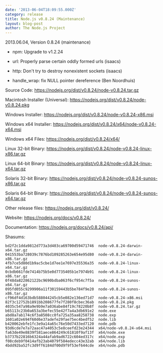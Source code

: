 ```yaml
---
date: '2013-06-04T18:09:55.000Z'
category: release
title: Node.js v0.8.24 (Maintenance)
layout: blog-post
author: The Node.js Project
---
```


2013.06.04, Version 0.8.24 (maintenance)

- npm: Upgrade to v1.2.24

- url: Properly parse certain oddly formed urls (isaacs)

- http: Don't try to destroy nonexistent sockets (isaacs)

- handle_wrap: fix NULL pointer dereference (Ben Noordhuis)

Source Code: https://nodejs.org/dist/v0.8.24/node-v0.8.24.tar.gz

Macintosh Installer (Universal): https://nodejs.org/dist/v0.8.24/node-v0.8.24.pkg

Windows Installer: https://nodejs.org/dist/v0.8.24/node-v0.8.24-x86.msi

Windows x64 Installer: https://nodejs.org/dist/v0.8.24/x64/node-v0.8.24-x64.msi

Windows x64 Files: https://nodejs.org/dist/v0.8.24/x64/

Linux 32-bit Binary: https://nodejs.org/dist/v0.8.24/node-v0.8.24-linux-x86.tar.gz

Linux 64-bit Binary: https://nodejs.org/dist/v0.8.24/node-v0.8.24-linux-x64.tar.gz

Solaris 32-bit Binary: https://nodejs.org/dist/v0.8.24/node-v0.8.24-sunos-x86.tar.gz

Solaris 64-bit Binary: https://nodejs.org/dist/v0.8.24/node-v0.8.24-sunos-x64.tar.gz

Other release files: https://nodejs.org/dist/v0.8.24/

Website: https://nodejs.org/docs/v0.8.24/

Documentation: https://nodejs.org/docs/v0.8.24/api/

Shasums:

```
bd2f2c1dda9812d773a3d403ca69700d59471746  node-v0.8.24-darwin-x64.tar.gz
041553ba728039c7876bd109285263e654e95d80  node-v0.8.24-darwin-x86.tar.gz
4fb7ce5d80d1b9ac5cbe1d7ee1e7697e35536a35  node-v0.8.24-linux-x64.tar.gz
0cbdb661fde7414b75b5e0d7735405b1e7974b91  node-v0.8.24-linux-x86.tar.gz
0f48da822862122bc9690bdba063f6cf954c7f5a  node-v0.8.24-sunos-x64.tar.gz
095fd055c9299906a11f30159443b5be784f9e20  node-v0.8.24-sunos-x86.tar.gz
cf96df4d163bdb588044245cb5e082e136ed71d7  node-v0.8.24-x86.msi
82f3c12752b1891bb208677fe7f280f8cbec36ab  node-v0.8.24.pkg
4035c547a98a9e9b9e7a036abe84f19c78220b8f  node-v0.8.24.tar.gz
b65113c23b0a653a3befec55e42f7a4a3db691e2  node.exe
abd8a7ab174c6f3a8508cc0fa725a35aa8258738  node.exp
1601a02e694f60d6e37adefe29fae75ec4bedf52  node.lib
b420062ebfe1fc3e9a14a65c76e50d7433ed7120  node.pdb
93d6cde7e7a72aac47a4053c5e8ceefd23e24344  x64/node-v0.8.24-x64.msi
fa63de49e8839f581aece864249c61810f9af13f  x64/node.exe
b3737b22816b6324a44afab9ad6722c604ed317c  x64/node.exp
f08cdeb9f0414afb23ab4079f584edecc43e32ab  x64/node.lib
4bdd92ba52fc3d9ff6184df00d9f9f53ef644cde  x64/node.pdb
```
